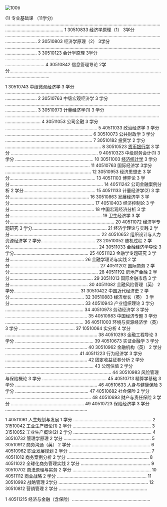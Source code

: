 ![100ti](/Users/oralbayzharylkassyn/Downloads/denisse-leon-544612-unsplash.jpg)

(1) 专业基础课 （11学分) …………………………………………..……………………………………………………………….……………………….………………
1 30510833 经济学原理（1） 3学分 ……………………………..………………………………………………………….……………………….………………
2 30510803 经济学原理（2） 3学分 ……………………………..………………………………………………………….……………………….………………
3 30510123 会计学原理 3学分 ……………………………..……………………………..………………………………….……………………….……………
4 30510842 信息管理导论 2学分……………………………..……………………………………………………………….……………………….……………….

1 30510743 中级微观经济学 3 学分 ……………………………..………………………………………………………….……………………….………………
2 30510763 中级宏观经济学 3 学分 ……………………………..………………………………………………………….……………………….………………
3 30510973 计量经济学(1) 3 学分 ……………………………..………………………..………………………………….……………………….………………
4 30511053 公司金融 3 学分 ……………………………..…………………………….....
5 40511033 政治经济学 3 学分 ……………………………..…………………………….
6 30510073 公共财政学 3 学分 ……………………………..…………………………….
7 30510182 投资学 2 学分 ……………………………..…………………………………..
8 30510523  [货币银行学](https://www.baidu.com/s?wd=%E8%B4%A7%E5%B8%81%E9%93%B6%E8%A1%8C%E5%AD%A6&tn=SE_PcZhidaonwhc_ngpagmjz&rsv_dl=gh_pc_zhidao) 3 学分 ……………………………..…………………………….
9 40510323 中级财务会计(1) 3 学分 ……………………………..………………………
10 30511003  [经济统计学](https://www.baidu.com/s?wd=%E7%BB%8F%E6%B5%8E%E7%BB%9F%E8%AE%A1%E5%AD%A6&tn=SE_PcZhidaonwhc_ngpagmjz&rsv_dl=gh_pc_zhidao) 3 学分 ……………………………..……………………….....
11 40510763 国际经济学 3学分 ……………………………..………………………......
12 30510953 经济思想史 3 学分……………………………..……………………………
13 40511103 博弈论 3 学分……………………………..…………………………………
14 40511242 公司金融案例分析 2 学分……………………………..………………….
15 40511133 计量经济学(2) 3 学分……………………………..……………………….
16 30510863 发展经济学 3 学分……………………………..……………………….....
17 40510403 经济控制论 3 学分……………………………..……………………….....
18 中国宏观经济分析 3 学分……………………………..…………………………….....
19 卫生经济学 3 学分……………………………..………………………………………...
20 40511072 经济学专题研究 3 学分……………………………..……………………
21 经济学理论与实践 2 学分……………………………..……………………………....
22 40510652 组织设计与人力资源经济学 2 学分……………………………..….....
23 20510052 随机过程 2 学分……………………………..……………………………..
24 30511033 金融经济学导论 3 学分……………………………..……………………
25 40511123 金融学专题研究 3 学分……………………………..……………………
26 金融学理论与实践 2 学分……………………………..……………………………...
27 40511202 国际商务 2 学分……………………………..……………………………..
28 40511192 房地产金融 2 学分……………………………..………………………....
29 30511013 国际金融市场 3 学分……………………………..………………………
30 40511082 金融风险管理（英） 2 学分……………………………..……………..
31 30510422 中国近代经济史 2 学分……………………………..……………………
32 30510883 经济增长（英） 3 学分……………………………..……………………
33 40510943 产业组织理论 3 学分 ……………………………..………………………
34 40510973 劳动经济学 3 学分 ……………………………..………………………...
35 40510983 中国经济专题 3 学分 ……………………………..………………………
36 40511003 环境与资源经济学（英） 3 学分 ……………………………..………
37 10510064 实分析 4 学分 ……………………………..…………………………….....
38 40510293 金融工程导论 3 学分 ……………………………..………………………
39 40510673 实证金融学 3 学分 ……………………………..………………………...
40 30510962 金融机构（英） 2 学分 ……………………………..…………………..
41 40511223 行为经济学 3 学分 ……………………………..………………………...
42 固定收益证券分析 2 学分 ……………………………..……………………………..
43 公司估值 2 学分 ……………………………..………………………………………....
44 30510983 风险管理与保险概论 3 学分 ……………………………..…………….
45 40510713 精算学基础 3 学分 ……………………………..………………………...
46 40510633 人身与健康保险 3 学分 ……………………………..…………………..
47 40510682 社会保险 2 学分 ……………………………..………………………......
48 40510693 财产与责任保险 3 学分 ……………………………..…………………..
49 40510723 保险经济学 3 学分 ……………………………..………………………...

1 40511061 人生规划与发展 1 学分 ……………………………..………………………
2 31510042 工业生产概论(1) 2 学分 ……………………………..………………………
3 31510052 工业生产概论(2) 2 学分 ……………………………..………………………
4 30510732 管理学原理 2 学分 ……………………………..…………………………….
5 30510912 商务沟通（英） 2 学分 ……………………………..……………………...
6 40510962 职业发展规划 2 学分 ……………………………..………………………...
7 40511012 商务案例分析 2 学分 ……………………………..………………………...
8 40511022 全球化商务管理实践 2 学分 ……………………………..………………..
9 30510702 商法原理与实务 2 学分 ……………………………..………………………
10 40511112 商业战略 2 学分 ……………………………..……………………………...
11 30510992 战略管理 2学分 ……………………………..……………………………...
12 30510812 营销管理 2 学分 ……………………………..……………………………..

 
1 40511215 经济与金融（含保险）……………………………..………………………
